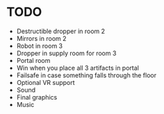 # TODO
- Destructible dropper in room 2
- Mirrors in room 2
- Robot in room 3
- Dropper in supply room for room 3
- Portal room
- Win when you place all 3 artifacts in portal
- Failsafe in case something falls through the floor
- Optional VR support
- Sound
- Final graphics
- Music
